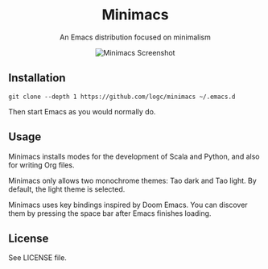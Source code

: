 <div align="center">

# Minimacs

An Emacs distribution focused on minimalism

![Minimacs Screenshot](https://raw.githubusercontent.com/logc/minimacs/screenshots/main.png)

</div>

## Installation

```shell
git clone --depth 1 https://github.com/logc/minimacs ~/.emacs.d
```

Then start Emacs as you would normally do.

## Usage

Minimacs installs modes for the development of Scala and Python, and also for writing Org files.

Minimacs only allows two monochrome themes: Tao dark and Tao light. By default, the light theme is selected.

Minimacs uses key bindings inspired by Doom Emacs. You can discover them by pressing the space bar after Emacs finishes loading.

## License

See LICENSE file.
